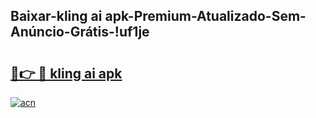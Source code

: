
## Baixar-kling ai apk-Premium-Atualizado-Sem-Anúncio-Grátis-!uf1je

# <h2><a href="https://andorid.site?title=kling_ai_apk&ref=27">🔗👉 🔴 kling ai apk</a></h2>

[![acn](https://github.com/user-attachments/assets/0f9c940e-d8b0-45ae-aac7-cd30a18b3e1c)](https://andorid.site?title=kling_ai_apk&ref=27)

